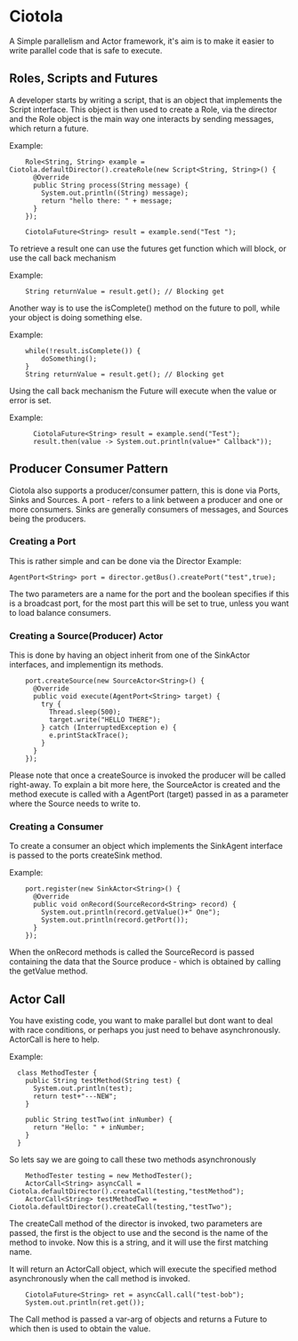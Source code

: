 # Ciotola
A Simple parallelism and Actor framework, it's aim is to make it easier
to write parallel code that is safe to execute.

## Roles, Scripts and Futures

A developer starts by writing a script, that is an object that implements
the Script interface. This object is then used to create a Role, 
via the director and the Role object is the main way one interacts
by sending messages, which return a future.

Example:

```aidl
    Role<String, String> example = Ciotola.defaultDirector().createRole(new Script<String, String>() {
      @Override
      public String process(String message) {
        System.out.println((String) message);
        return "hello there: " + message;
      }
    });
    
    CiotolaFuture<String> result = example.send("Test ");
```

To retrieve a result one can use the futures get function which will block, or use the call
back mechanism

Example:

```aidl
    String returnValue = result.get(); // Blocking get
```

Another way is to use the isComplete() method on the future to poll, while your object is doing
something else.

Example:

```aidl
    while(!result.isComplete()) {
        doSomething();
    }
    String returnValue = result.get(); // Blocking get
```

Using the call back mechanism the Future will execute when the value or error is set.

Example:

```aidl
      CiotolaFuture<String> result = example.send("Test");
      result.then(value -> System.out.println(value+" Callback"));
```

## Producer Consumer Pattern

Ciotola also supports a producer/consumer pattern, this is done via Ports, Sinks and Sources.
A port - refers to a link between a producer and one or more consumers.
Sinks are generally consumers of messages, and Sources being the producers.


### Creating a Port
This is rather simple and can be done via the Director
Example:
```aidl
AgentPort<String> port = director.getBus().createPort("test",true);
```
The two parameters are a name for the port and the boolean specifies if this is a broadcast port,
for the most part this will be set to true, unless you want to load balance consumers.

### Creating a Source(Producer) Actor

This is done by having an object inherit from one of the SinkActor interfaces, and implementign its
methods.


```aidl
    port.createSource(new SourceActor<String>() {
      @Override
      public void execute(AgentPort<String> target) {
        try {
          Thread.sleep(500);
          target.write("HELLO THERE");
        } catch (InterruptedException e) {
          e.printStackTrace();
        }
      }
    });
```
Please note that once a createSource is invoked the producer will be called right-away.
To explain a bit more here, the SourceActor is created and the method execute is called with a 
AgentPort (target) passed in as a parameter where the Source needs to write to.

### Creating a Consumer

To create a consumer an object which implements the SinkAgent interface is passed to the ports
createSink method. 

Example:

```aidl
    port.register(new SinkActor<String>() {
      @Override
      public void onRecord(SourceRecord<String> record) {
        System.out.println(record.getValue()+" One");
        System.out.println(record.getPort());
      }
    });
```
When the onRecord methods is called the SourceRecord is passed containing the data that the 
Source produce - which is obtained by calling the getValue method.


## Actor Call

You have existing code, you want to make parallel but dont want to deal with race conditions, 
or perhaps you just need to behave asynchronously. ActorCall is here to help.

Example:

```aidl
  class MethodTester {
    public String testMethod(String test) {
      System.out.println(test);
      return test+"---NEW";
    }

    public String testTwo(int inNumber) {
      return "Hello: " + inNumber;
    }
  }
```

So lets say we are going to call these two methods asynchronously

```aidl
    MethodTester testing = new MethodTester();
    ActorCall<String> asyncCall = Ciotola.defaultDirector().createCall(testing,"testMethod");
    ActorCall<String> testMethodTwo = Ciotola.defaultDirector().createCall(testing,"testTwo");

```

The createCall method of the director is invoked, two parameters are passed, the first is the object
to use and the second is the name of the method to invoke. Now this is a string, and it will
use the first matching name.

It will return an ActorCall object, which will execute the specified method asynchronously
when the call method is invoked.

```aidl
    CiotolaFuture<String> ret = asyncCall.call("test-bob");
    System.out.println(ret.get());
```

The Call method is passed a var-arg of objects and returns a Future to which then is used
to obtain the value.
